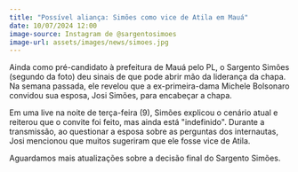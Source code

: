 ```yaml
---
title: "Possível aliança: Simões como vice de Atila em Mauá"
date: 10/07/2024 12:00
image-source: Instagram de @sargentosimoes
image-url: assets/images/news/simoes.jpg
---
```


Ainda como pré-candidato à prefeitura de Mauá pelo PL, o Sargento Simões (segundo da foto) deu sinais de que pode abrir mão da liderança da chapa. Na semana passada, ele revelou que a ex-primeira-dama Michele Bolsonaro convidou sua esposa, Josi Simões, para encabeçar a chapa.

Em uma live na noite de terça-feira (9), Simões explicou o cenário atual e reiterou que o convite foi feito, mas ainda está "indefinido". Durante a transmissão, ao questionar a esposa sobre as perguntas dos internautas, Josi mencionou que muitos sugeriram que ele fosse vice de Atila.

Aguardamos mais atualizações sobre a decisão final do Sargento Simões.